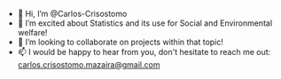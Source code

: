 - 👋 Hi, I’m @Carlos-Crisostomo
- 👀 I’m excited about Statistics and its use for Social and Environmental welfare!
- 💞️ I’m looking to collaborate on projects within that topic!
- 📫 I would be happy to hear from you, don't hesitate to reach me out: carlos.crisostomo.mazaira@gmail.com

<!---
Carlos-Crisostomo/Carlos-Crisostomo is a ✨ special ✨ repository because its `README.md` (this file) appears on your GitHub profile.
You can click the Preview link to take a look at your changes.
--->
